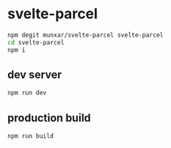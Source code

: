 # svelte-parcel
```bash
npm degit munxar/svelte-parcel svelte-parcel
cd svelte-parcel
npm i
```
## dev server
```bash
npm run dev
```

## production build
```bash
npm run build
```

